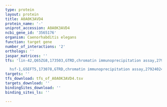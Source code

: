 ```yaml
---
type: protein
layout: protein
title: A0A0K3AVD4
protein_name: '-'
uniprot_accession: A0A0K3AVD4
ncbi_gene_id: '3565176'
organism: Caenorhabditis elegans
function: target gene
number_of_interactions: '2'
orthologs: ''
jaspar_matrices: ''
tfs: 'lin-42,Q65ZG8,173503,GTRD,chromatin immunoprecipitation assay,27924024%5Buid%5D,No

  hsf-1,G5EFT5,173078,GTRD,chromatin immunoprecipitation assay,27924024%5Buid%5D,No'
targets: ''
tfs_download: tfs_of_A0A0K3AVD4.tsv
targets_download: ''
bindingSites_download: ''
binding_sites_ls: ''

---
```

